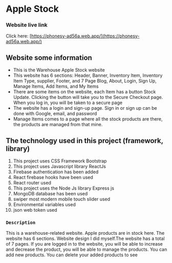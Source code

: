 # Apple Stock

### Website live link

Click here: [https://phonesy-ad56a.web.app/](https://phonesy-ad56a.web.app/)

## Website some information

- This is the Warehouse Apple Stock website
- This website has 6 sections: Header, Banner, Inventory Item, Inventory Item Type, supplier, Footer, and 7 Page Blog, About, Login, Sign Up, Manage Items, Add Items, and My Items
- There are some items on the website, each Item has a button Stock Update. Clicking the button will take you to the Secure Checkout page. When you log in, you will be taken to a secure page
- The website has a login and sign-up page. Sign in or sign up can be done with Google, email, and password
- Manage Items comes to a page where all the stock products are there, the products are managed from that mine.

## The technology used in this project (framework, library)

1. This project uses CSS Framework Bootstrap
2. This project uses Javascript library ReactJs
3. Firebase authentication has been added
4. React firebase hooks have been used
5. React router used
6. This project uses the Node Js library Express js
7. MongoDB database has been used
8. swiper most modern mobile touch slider used
9. Environmental variables used
10. json web token used

### `Description`

This is a warehouse-related website. Apple products are in stock here. The website has 6 sections. Website design I did myself.The website has a total of 7 pages. If you are logged in to the website, you will be able to increase and decrease the product, you will be able to manage the products. You can add new products. You can delete your added products to see
